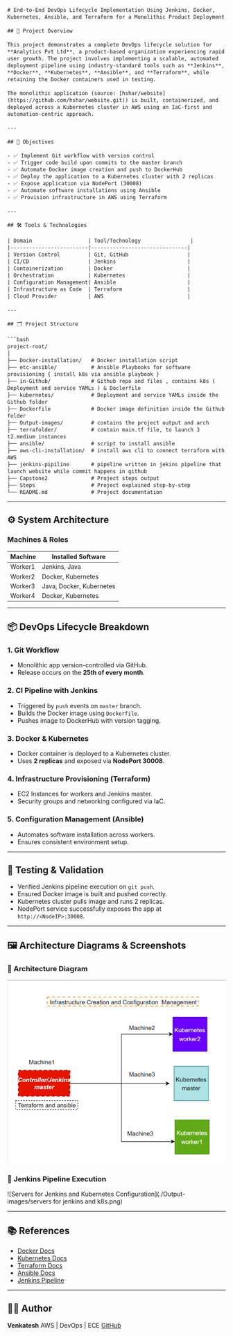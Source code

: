 ````
# End-to-End DevOps Lifecycle Implementation Using Jenkins, Docker, Kubernetes, Ansible, and Terraform for a Monolithic Product Deployment

## 🚀 Project Overview

This project demonstrates a complete DevOps lifecycle solution for **Analytics Pvt Ltd**, a product-based organization experiencing rapid user growth. The project involves implementing a scalable, automated deployment pipeline using industry-standard tools such as **Jenkins**, **Docker**, **Kubernetes**, **Ansible**, and **Terraform**, while retaining the Docker containers used in testing.

The monolithic application (source: [hshar/website](https://github.com/hshar/website.git)) is built, containerized, and deployed across a Kubernetes cluster in AWS using an IaC-first and automation-centric approach.

---

## 🎯 Objectives

- ✅ Implement Git workflow with version control
- ✅ Trigger code build upon commits to the master branch
- ✅ Automate Docker image creation and push to DockerHub
- ✅ Deploy the application to a Kubernetes cluster with 2 replicas
- ✅ Expose application via NodePort (30008)
- ✅ Automate software installations using Ansible
- ✅ Provision infrastructure in AWS using Terraform

---

## 🛠️ Tools & Technologies

| Domain                  | Tool/Technology                |
|-------------------------|-------------------------------|
| Version Control         | Git, GitHub                   |
| CI/CD                   | Jenkins                       |
| Containerization        | Docker                        |
| Orchestration           | Kubernetes                    |
| Configuration Management| Ansible                       |
| Infrastructure as Code  | Terraform                     |
| Cloud Provider          | AWS                           |

---

## 🗂️ Project Structure

```bash
project-root/
│
├── Docker-installation/   # Docker installation script
├── etc-ansible/           # Ansible Playbooks for software provisioning { install k8s via ansible playbook }
├── in-Github/             # Github repo and files , contains k8s ( Deployment and service YAMLs ) & Doclerfile
├── kubernetes/            # Deployment and service YAMLs inside the Github folder
├── Dockerfile             # Docker image definition inside the Github folder
├── Output-images/         # contains the project output and arch
├── terrafolder/           # contain main.tf file, to launch 3 t2.medium instances
├── ansible/               # script to install ansible
├── aws-cli-installation/  # install aws cli to connect terraform with AWS
├── jenkins-pipiline       # pipeline written in jekins pipeline that launch website while commit happens in github
├── Capstone2              # Project steps output
├── Steps                  # Project explained step-by-step
└── README.md              # Project documentation
````

---

## ⚙️ System Architecture

### Machines & Roles

| Machine | Installed Software       |
| ------- | ------------------------ |
| Worker1 | Jenkins, Java            |
| Worker2 | Docker, Kubernetes       |
| Worker3 | Java, Docker, Kubernetes |
| Worker4 | Docker, Kubernetes       |

---

## 📦 DevOps Lifecycle Breakdown

### 1. Git Workflow

* Monolithic app version-controlled via GitHub.
* Release occurs on the **25th of every month**.

### 2. CI Pipeline with Jenkins

* Triggered by `push` events on `master` branch.
* Builds the Docker image using `Dockerfile`.
* Pushes image to DockerHub with version tagging.

### 3. Docker & Kubernetes

* Docker container is deployed to a Kubernetes cluster.
* Uses **2 replicas** and exposed via **NodePort 30008**.

### 4. Infrastructure Provisioning (Terraform)

* EC2 Instances for workers and Jenkins master.
* Security groups and networking configured via IaC.

### 5. Configuration Management (Ansible)

* Automates software installation across workers.
* Ensures consistent environment setup.

---

## 🧪 Testing & Validation

* Verified Jenkins pipeline execution on `git push`.
* Ensured Docker image is built and pushed correctly.
* Kubernetes cluster pulls image and runs 2 replicas.
* NodePort service successfully exposes the app at `http://<NodeIP>:30008`.

---

## 🖼️ Architecture Diagrams & Screenshots

### 📌 Architecture Diagram

![Infrastructure Creation and Configuration Management](./Output-images/Infra.png)

### 📌 Jenkins Pipeline Execution

![Servers for Jenkins and Kubernetes Configuration](./Output-images/servers for jenkins and k8s.png)

---

## 📚 References

* [Docker Docs](https://docs.docker.com/)
* [Kubernetes Docs](https://kubernetes.io/docs/)
* [Terraform Docs](https://developer.hashicorp.com/terraform/docs)
* [Ansible Docs](https://docs.ansible.com/)
* [Jenkins Pipeline](https://www.jenkins.io/doc/book/pipeline/)

---

## 👨‍💻 Author

**Venkatesh**
AWS | DevOps | ECE
[GitHub](https://github.com/venkatesh1715)


